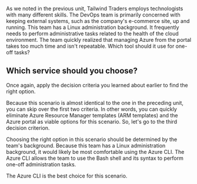 As we noted in the previous unit, Tailwind Traders employs technologists with many different skills. The DevOps team is primarily concerned with keeping external systems, such as the company's e-commerce site, up and running. This team has a Linux administration background.  It frequently needs to perform administrative tasks related to the health of the cloud environment.  The team quickly realized that managing Azure from the portal takes too much time and isn't repeatable.  Which tool should it use for one-off tasks?

## Which service should you choose?

Once again, apply the decision criteria you learned about earlier to find the right option.

Because this scenario is almost identical to the one in the preceding unit, you can skip over the first two criteria.  In other words, you can quickly eliminate Azure Resource Manager templates (ARM templates) and the Azure portal as viable options for this scenario.  So, let's go to the third decision criterion.

Choosing the right option in this scenario should be determined by the team's background.  Because this team has a Linux administration background, it would likely be most comfortable using the Azure CLI.  The Azure CLI allows the team to use the Bash shell and its syntax to perform one-off administration tasks.

The Azure CLI is the best choice for this scenario.